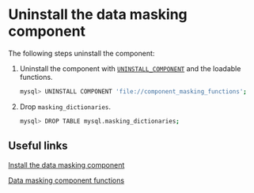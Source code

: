 # Uninstall the data masking component

The following steps uninstall the component:

1. Uninstall the component with [`UNINSTALL_COMPONENT`](uninstall-component.md) and the loadable functions.

    ```{.bash data-prompt="mysql>"}
    mysql> UNINSTALL COMPONENT 'file://component_masking_functions';
    ```

2. Drop `masking_dictionaries`.

    ```{.bash data-prompt="mysql>"}
    mysql> DROP TABLE mysql.masking_dictionaries;
    ```

## Useful links

[Install the data masking component](install-data-masking-component.md)

[Data masking component functions](data-masking-function-list.md)
